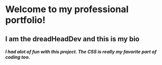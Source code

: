 # Welcome to my professional portfolio!

## I am the dreadHeadDev and this is my bio

##### I had alot of fun with this project. The CSS is really my favorite part of coding too.
